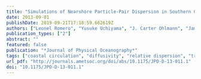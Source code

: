 ```yaml
---
title: "Simulations of Nearshore Particle-Pair Dispersion in Southern California"
date: 2013-09-01
publishDate: 2019-09-21T17:18:59.662619Z
authors: ["Leonel Romero", "Yusuke Uchiyama", "J. Carter Ohlmann", "James C. McWilliams", "David A. Siegel"]
publication_types: ["2"]
abstract: ""
featured: false
publication: "*Journal of Physical Oceanography*"
tags: ["coastal circulation", "diffusivity", "relative dispersion", "transport"]
url_pdf: "http://journals.ametsoc.org/doi/abs/10.1175/JPO-D-13-011.1"
doi: "10.1175/JPO-D-13-011.1"
---
```


